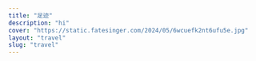```yaml
---
title: "足迹"
description: "hi"
cover: "https://static.fatesinger.com/2024/05/6wcuefk2nt6ufu5e.jpg"
layout: "travel"
slug: "travel"
---
```

